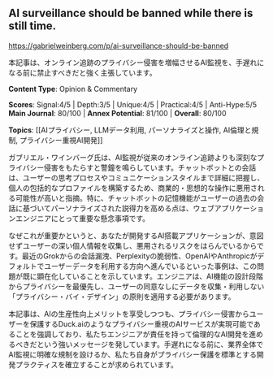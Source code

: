 ## AI surveillance should be banned while there is still time.

https://gabrielweinberg.com/p/ai-surveillance-should-be-banned

本記事は、オンライン追跡のプライバシー侵害を増幅させるAI監視を、手遅れになる前に禁止すべきだと強く主張しています。

**Content Type**: Opinion & Commentary

**Scores**: Signal:4/5 | Depth:3/5 | Unique:4/5 | Practical:4/5 | Anti-Hype:5/5
**Main Journal**: 80/100 | **Annex Potential**: 81/100 | **Overall**: 80/100

**Topics**: [[AIプライバシー, LLMデータ利用, パーソナライズと操作, AI倫理と規制, プライバシー重視AI開発]]

ガブリエル・ワインバーグ氏は、AI監視が従来のオンライン追跡よりも深刻なプライバシー侵害をもたらすと警鐘を鳴らしています。チャットボットとの会話は、ユーザーの思考プロセスやコミュニケーションスタイルまで詳細に把握し、個人の包括的なプロファイルを構築するため、商業的・思想的な操作に悪用される可能性が高いと指摘。特に、チャットボットの記憶機能がユーザーの過去の会話に基づいてパーソナライズされた説得力を高める点は、ウェブアプリケーションエンジニアにとって重要な懸念事項です。

なぜこれが重要かというと、あなたが開発するAI搭載アプリケーションが、意図せずユーザーの深い個人情報を収集し、悪用されるリスクをはらんでいるからです。最近のGrokからの会話漏洩、Perplexityの脆弱性、OpenAIやAnthropicがデフォルトでユーザーデータを利用する方向へ進んでいるといった事例は、この問題が既に顕在化していることを示しています。エンジニアは、AI機能の設計段階からプライバシーを最優先し、ユーザーの同意なしにデータを収集・利用しない「プライバシー・バイ・デザイン」の原則を適用する必要があります。

本記事は、AIの生産性向上メリットを享受しつつも、プライバシー侵害からユーザーを保護するDuck.aiのようなプライバシー重視のAIサービスが実現可能であることを強調しており、私たちエンジニアが責任を持って倫理的なAI開発を進めるべきだという強いメッセージを発しています。手遅れになる前に、業界全体でAI監視に明確な規制を設けるか、私たち自身がプライバシー保護を標準とする開発プラクティスを確立することが求められています。